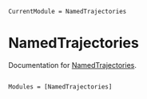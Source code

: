 ```@meta
CurrentModule = NamedTrajectories
```

# NamedTrajectories

Documentation for [NamedTrajectories](https://github.com/aarontrowbridge/NamedTrajectories.jl).

```@index
```

```@autodocs
Modules = [NamedTrajectories]
```
